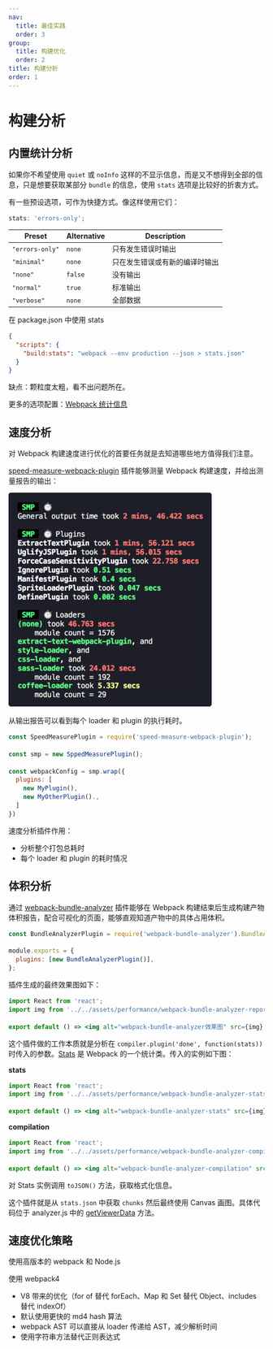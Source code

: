 ```yaml
---
nav:
  title: 最佳实践
  order: 3
group:
  title: 构建优化
  order: 2
title: 构建分析
order: 1
---
```


# 构建分析

## 内置统计分析

如果你不希望使用 `quiet` 或 `noInfo` 这样的不显示信息，而是又不想得到全部的信息，只是想要获取某部分 `bundle` 的信息，使用 `stats` 选项是比较好的折衷方式。

有一些预设选项，可作为快捷方式。像这样使用它们：

```js
stats: 'errors-only';
```

| Preset          | Alternative | Description                    |
| --------------- | ----------- | ------------------------------ |
| `"errors-only"` | `none`      | 只有发生错误时输出             |
| `"minimal"`     | `none`      | 只在发生错误或有新的编译时输出 |
| `"none"`        | `false`     | 没有输出                       |
| `"normal"`      | `true`      | 标准输出                       |
| `"verbose"`     | `none`      | 全部数据                       |

在 package.json 中使用 stats

```json
{
  "scripts": {
    "build:stats": "webpack --env production --json > stats.json"
  }
}
```

缺点：颗粒度太粗，看不出问题所在。

更多的选项配置：[Webpack 统计信息](https://www.webpackjs.com/configuration/stats/#stats)

## 速度分析

对 Webpack 构建速度进行优化的首要任务就是去知道哪些地方值得我们注意。

[speed-measure-webpack-plugin](https://github.com/stephencookdev/speed-measure-webpack-plugin) 插件能够测量 Webpack 构建速度，并给出测量报告的输出：

![spped-measure-webpack-plugin](../../assets/performance/speed-measure-webpack-plugin.png)

从输出报告可以看到每个 loader 和 plugin 的执行耗时。

```js
const SpeedMeasurePlugin = require('speed-measure-webpack-plugin');

const smp = new SppedMeasurePlugin();

const webpackConfig = smp.wrap({
  plugins: [
    new MyPlugin(),
    new MyOtherPlugin().,
  ]
})
```

速度分析插件作用：

- 分析整个打包总耗时
- 每个 loader 和 plugin 的耗时情况

## 体积分析

通过 [webpack-bundle-analyzer](https://github.com/webpack-contrib/webpack-bundle-analyzer) 插件能够在 Webpack 构建结束后生成构建产物体积报告，配合可视化的页面，能够直观知道产物中的具体占用体积。

```js
const BundleAnalyzerPlugin = require('webpack-bundle-analyzer').BundleAnalyzerPlugin;

module.exports = {
  plugins: [new BundleAnalyzerPlugin()],
};
```

插件生成的最终效果图如下：

```jsx | inline
import React from 'react';
import img from '../../assets/performance/webpack-bundle-analyzer-report.png';

export default () => <img alt="webpack-bundle-analyzer效果图" src={img} width={720} />;
```

这个插件做的工作本质就是分析在 `compiler.plugin('done', function(stats))` 时传入的参数。[Stats](https://github.com/webpack/webpack/blob/webpack-4/lib/Stats.js#L29) 是 Webpack 的一个统计类。传入的实例如下图：

**stats**

```jsx | inline
import React from 'react';
import img from '../../assets/performance/webpack-bundle-analyzer-stats.png';

export default () => <img alt="webpack-bundle-analyzer-stats" src={img} width={720} />;
```

**compilation**

```jsx | inline
import React from 'react';
import img from '../../assets/performance/webpack-bundle-analyzer-compilation.png';

export default () => <img alt="webpack-bundle-analyzer-compilation" src={img} width={720} />;
```

对 Stats 实例调用 `toJSON()` 方法，获取格式化信息。

这个插件就是从 `stats.json` 中获取 `chunks` 然后最终使用 Canvas 画图。具体代码位于 analyzer.js 中的 [getViewerData](https://github.com/webpack-contrib/webpack-bundle-analyzer/blob/master/src/analyzer.js#L20) 方法。

## 速度优化策略

使用高版本的 webpack 和 Node.js

使用 webpack4

- V8 带来的优化（for of 替代 forEach、Map 和 Set 替代 Object、includes 替代 indexOf）
- 默认使用更快的 md4 hash 算法
- webpack AST 可以直接从 loader 传递给 AST，减少解析时间
- 使用字符串方法替代正则表达式

<!-- dart-sass 要比 node-sass好使 -->
